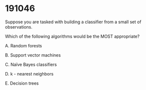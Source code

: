 # 191046

Suppose you are tasked with building a classifier from a small set of observations.

Which of the following algorithms would be the MOST appropriate?

A. Random forests&#x20;

B. Support vector machines&#x20;

C. Naïve Bayes classifiers&#x20;

D. k - nearest neighbors&#x20;

E. Decision trees
